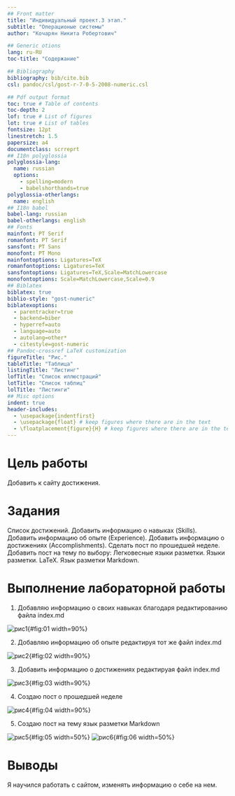 ```yaml
---
## Front matter
title: "Индивидуальный проект.3 этап."
subtitle: "Операционые системы"
author: "Кочарян Никита Робертович"

## Generic otions
lang: ru-RU
toc-title: "Содержание"

## Bibliography
bibliography: bib/cite.bib
csl: pandoc/csl/gost-r-7-0-5-2008-numeric.csl

## Pdf output format
toc: true # Table of contents
toc-depth: 2
lof: true # List of figures
lot: true # List of tables
fontsize: 12pt
linestretch: 1.5
papersize: a4
documentclass: scrreprt
## I18n polyglossia
polyglossia-lang:
  name: russian
  options:
	- spelling=modern
	- babelshorthands=true
polyglossia-otherlangs:
  name: english
## I18n babel
babel-lang: russian
babel-otherlangs: english
## Fonts
mainfont: PT Serif
romanfont: PT Serif
sansfont: PT Sans
monofont: PT Mono
mainfontoptions: Ligatures=TeX
romanfontoptions: Ligatures=TeX
sansfontoptions: Ligatures=TeX,Scale=MatchLowercase
monofontoptions: Scale=MatchLowercase,Scale=0.9
## Biblatex
biblatex: true
biblio-style: "gost-numeric"
biblatexoptions:
  - parentracker=true
  - backend=biber
  - hyperref=auto
  - language=auto
  - autolang=other*
  - citestyle=gost-numeric
## Pandoc-crossref LaTeX customization
figureTitle: "Рис."
tableTitle: "Таблица"
listingTitle: "Листинг"
lofTitle: "Список иллюстраций"
lotTitle: "Список таблиц"
lolTitle: "Листинги"
## Misc options
indent: true
header-includes:
  - \usepackage{indentfirst}
  - \usepackage{float} # keep figures where there are in the text
  - \floatplacement{figure}{H} # keep figures where there are in the text
---
```


# Цель работы

Добавить к сайту достижения.

# Задания


Список достижений.
	Добавить информацию о навыках (Skills).
        Добавить информацию об опыте (Experience).
        Добавить информацию о достижениях (Accomplishments).
Сделать пост по прошедшей неделе.
Добавить пост на тему по выбору:
	Легковесные языки разметки.
	Языки разметки. LaTeX.
	Язык разметки Markdown.


# Выполнение лабораторной работы

1.	Добавляю информацию о своих навыках благодаря редактированию файла index.md 

![рис1](image/1.jpg){#fig:01 width=90%}

2.	Добавляю информацию об опыте редактируя тот же файл index.md

![рис2](image/2.jpg){#fig:02 width=90%}

3.	Добавить информацию о достижениях редактируая файл index.md

![рис3](image/3.jpg){#fig:03 width=90%}

4.	Создаю пост о прошедшей неделе

![рис4](image/4.jpg){#fig:04 width=90%}

5.	Создаю пост на тему язык разметки Markdown

![рис5](image/5.jpg){#fig:05 width=50%}
![рис6](image/6.jpg){#fig:06 width=50%}

# Выводы

Я научился работать с сайтом, изменять информацию о себе на нем.


